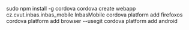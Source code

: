 sudo npm install -g cordova
cordova create webapp cz.cvut.inbas.inbas_mobile InbasMobile
cordova platform add firefoxos
cordova platform add browser --usegit
cordova platform add android

